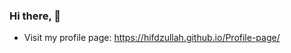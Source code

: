 ### Hi there, 👋
<!-- On update -->
<!--  https://hifdzullahportfolio.netlify.app -->
- Visit my profile page: https://hifdzullah.github.io/Profile-page/
<!-- Visit my personal project : https://rescuemenodejsdb.herokuapp.com/-->
<!--


Here are some ideas to get you started:

- 🔭 I’m currently working on ...
- 🌱 I’m currently learning ...
- 👯 I’m looking to collaborate on ...
- 🤔 I’m looking for help with ...
- 💬 Ask me about ...
- 📫 How to reach me: ...
- 😄 Pronouns: ...
- ⚡ Fun fact: ...
-->
